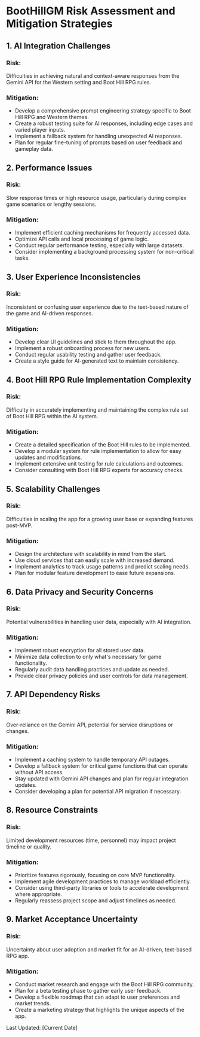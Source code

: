 # BootHillGM Risk Assessment and Mitigation Strategies

## 1. AI Integration Challenges

### Risk:
Difficulties in achieving natural and context-aware responses from the Gemini API for the Western setting and Boot Hill RPG rules.

### Mitigation:
- Develop a comprehensive prompt engineering strategy specific to Boot Hill RPG and Western themes.
- Create a robust testing suite for AI responses, including edge cases and varied player inputs.
- Implement a fallback system for handling unexpected AI responses.
- Plan for regular fine-tuning of prompts based on user feedback and gameplay data.

## 2. Performance Issues

### Risk:
Slow response times or high resource usage, particularly during complex game scenarios or lengthy sessions.

### Mitigation:
- Implement efficient caching mechanisms for frequently accessed data.
- Optimize API calls and local processing of game logic.
- Conduct regular performance testing, especially with large datasets.
- Consider implementing a background processing system for non-critical tasks.

## 3. User Experience Inconsistencies

### Risk:
Inconsistent or confusing user experience due to the text-based nature of the game and AI-driven responses.

### Mitigation:
- Develop clear UI guidelines and stick to them throughout the app.
- Implement a robust onboarding process for new users.
- Conduct regular usability testing and gather user feedback.
- Create a style guide for AI-generated text to maintain consistency.

## 4. Boot Hill RPG Rule Implementation Complexity

### Risk:
Difficulty in accurately implementing and maintaining the complex rule set of Boot Hill RPG within the AI system.

### Mitigation:
- Create a detailed specification of the Boot Hill rules to be implemented.
- Develop a modular system for rule implementation to allow for easy updates and modifications.
- Implement extensive unit testing for rule calculations and outcomes.
- Consider consulting with Boot Hill RPG experts for accuracy checks.

## 5. Scalability Challenges

### Risk:
Difficulties in scaling the app for a growing user base or expanding features post-MVP.

### Mitigation:
- Design the architecture with scalability in mind from the start.
- Use cloud services that can easily scale with increased demand.
- Implement analytics to track usage patterns and predict scaling needs.
- Plan for modular feature development to ease future expansions.

## 6. Data Privacy and Security Concerns

### Risk:
Potential vulnerabilities in handling user data, especially with AI integration.

### Mitigation:
- Implement robust encryption for all stored user data.
- Minimize data collection to only what's necessary for game functionality.
- Regularly audit data handling practices and update as needed.
- Provide clear privacy policies and user controls for data management.

## 7. API Dependency Risks

### Risk:
Over-reliance on the Gemini API, potential for service disruptions or changes.

### Mitigation:
- Implement a caching system to handle temporary API outages.
- Develop a fallback system for critical game functions that can operate without API access.
- Stay updated with Gemini API changes and plan for regular integration updates.
- Consider developing a plan for potential API migration if necessary.

## 8. Resource Constraints

### Risk:
Limited development resources (time, personnel) may impact project timeline or quality.

### Mitigation:
- Prioritize features rigorously, focusing on core MVP functionality.
- Implement agile development practices to manage workload efficiently.
- Consider using third-party libraries or tools to accelerate development where appropriate.
- Regularly reassess project scope and adjust timelines as needed.

## 9. Market Acceptance Uncertainty

### Risk:
Uncertainty about user adoption and market fit for an AI-driven, text-based RPG app.

### Mitigation:
- Conduct market research and engage with the Boot Hill RPG community.
- Plan for a beta testing phase to gather early user feedback.
- Develop a flexible roadmap that can adapt to user preferences and market trends.
- Create a marketing strategy that highlights the unique aspects of the app.

Last Updated: [Current Date]
